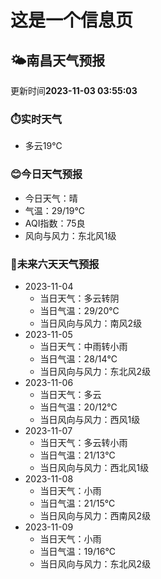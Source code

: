 # 这是一个信息页 
## 🌤️**南昌**天气预报
更新时间**2023-11-03 03:55:03**
### ⏱️实时天气
- 多云19℃
### 😊今日天气预报
- 今日天气：晴
- 气温：29/19℃
- AQI指数：75良
- 风向与风力：东北风1级
### 🤩未来六天天气预报
- 2023-11-04
  - 当日天气：多云转阴
  - 当日气温：29/20℃
  - 当日风向与风力：南风2级
- 2023-11-05
  - 当日天气：中雨转小雨
  - 当日气温：28/14℃
  - 当日风向与风力：东北风2级
- 2023-11-06
  - 当日天气：多云
  - 当日气温：20/12℃
  - 当日风向与风力：西风1级
- 2023-11-07
  - 当日天气：多云转小雨
  - 当日气温：21/13℃
  - 当日风向与风力：西北风1级
- 2023-11-08
  - 当日天气：小雨
  - 当日气温：21/15℃
  - 当日风向与风力：西南风2级
- 2023-11-09
  - 当日天气：小雨
  - 当日气温：19/16℃
  - 当日风向与风力：东北风2级

